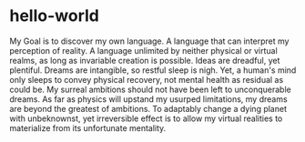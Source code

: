 # hello-world
My Goal is to discover my own language.
A language that can interpret my perception of reality.
A language unlimited by neither physical or virtual realms, as long as invariable creation is possible.
Ideas are dreadful, yet plentiful. 
Dreams are intangible, so restful sleep is nigh.
Yet, a human's mind only sleeps to convey physical recovery, not mental health as residual as could be. 
My surreal ambitions should not have been left to unconquerable dreams. 
As far as physics will upstand my usurped limitations, my dreams are beyond the greatest of ambitions. 
To adaptably change a dying planet with unbeknownst, yet irreversible effect is to
allow my virtual realities to materialize from its unfortunate mentality.
